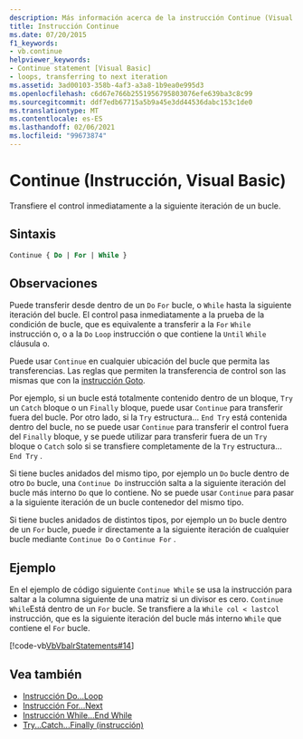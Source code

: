 ```yaml
---
description: Más información acerca de la instrucción Continue (Visual Basic)
title: Instrucción Continue
ms.date: 07/20/2015
f1_keywords:
- vb.continue
helpviewer_keywords:
- Continue statement [Visual Basic]
- loops, transferring to next iteration
ms.assetid: 3ad00103-358b-4af3-a3a8-1b9ea0e995d3
ms.openlocfilehash: c6d67e766b2551956795803076efe639ba3c8c99
ms.sourcegitcommit: ddf7edb67715a5b9a45e3dd44536dabc153c1de0
ms.translationtype: MT
ms.contentlocale: es-ES
ms.lasthandoff: 02/06/2021
ms.locfileid: "99673874"
---
```

# <a name="continue-statement-visual-basic"></a>Continue (Instrucción, Visual Basic)

Transfiere el control inmediatamente a la siguiente iteración de un bucle.  
  
## <a name="syntax"></a>Sintaxis  
  
```vb  
Continue { Do | For | While }  
```  
  
## <a name="remarks"></a>Observaciones  

 Puede transferir desde dentro de un `Do` `For` bucle, o `While` hasta la siguiente iteración del bucle. El control pasa inmediatamente a la prueba de la condición de bucle, que es equivalente a transferir a la `For` `While` instrucción o, o a la `Do` `Loop` instrucción o que contiene la `Until` `While` cláusula o.  
  
 Puede usar `Continue` en cualquier ubicación del bucle que permita las transferencias. Las reglas que permiten la transferencia de control son las mismas que con la [instrucción Goto](goto-statement.md).  
  
 Por ejemplo, si un bucle está totalmente contenido dentro de un bloque, `Try` un `Catch` bloque o un `Finally` bloque, puede usar `Continue` para transferir fuera del bucle. Por otro lado, si la `Try` estructura... `End Try` está contenida dentro del bucle, no se puede usar `Continue` para transferir el control fuera del `Finally` bloque, y se puede utilizar para transferir fuera de un `Try` bloque o `Catch` solo si se transfiere completamente de la `Try` estructura... `End Try` .  
  
 Si tiene bucles anidados del mismo tipo, por ejemplo un `Do` bucle dentro de otro `Do` bucle, una `Continue Do` instrucción salta a la siguiente iteración del bucle más interno `Do` que lo contiene. No se puede usar `Continue` para pasar a la siguiente iteración de un bucle contenedor del mismo tipo.  
  
 Si tiene bucles anidados de distintos tipos, por ejemplo un `Do` bucle dentro de un `For` bucle, puede ir directamente a la siguiente iteración de cualquier bucle mediante `Continue Do` o `Continue For` .  
  
## <a name="example"></a>Ejemplo  

 En el ejemplo de código siguiente `Continue While` se usa la instrucción para saltar a la columna siguiente de una matriz si un divisor es cero. `Continue While`Está dentro de un `For` bucle. Se transfiere a la `While col < lastcol` instrucción, que es la siguiente iteración del bucle más interno `While` que contiene el `For` bucle.  
  
 [!code-vb[VbVbalrStatements#14](~/samples/snippets/visualbasic/VS_Snippets_VBCSharp/VbVbalrStatements/VB/Class1.vb#14)]  
  
## <a name="see-also"></a>Vea también

- [Instrucción Do...Loop](do-loop-statement.md)
- [Instrucción For...Next](for-next-statement.md)
- [Instrucción While...End While](while-end-while-statement.md)
- [Try...Catch...Finally (instrucción)](try-catch-finally-statement.md)
